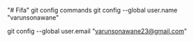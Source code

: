 "# Fifa" 
git config commands
git config --global user.name "varunsonawane"

git config --global user.email "varunsonawane23@gmail.com"
